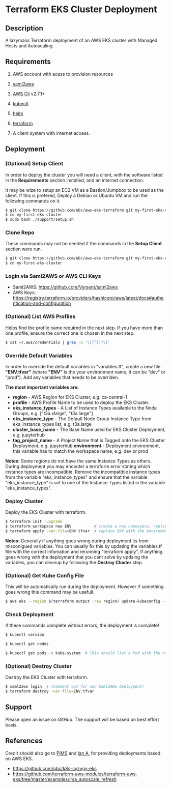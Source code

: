 # Terraform EKS Cluster Deployment


## Description

A lazymans Terraform deployment of an AWS EKS cluster with Managed Hosts and Autoscaling.


## Requirements

1. AWS account with acess to provision resources

2. [saml2aws](https://github.com/Versent/saml2aws)

3. [AWS Cli](https://github.com/aws/aws-cli)  v2.7.1+

4. [kubectl](https://kubernetes.io/docs/tasks/tools/)

5. [helm](https://helm.sh/docs/intro/install/)

6. [terraform](https://learn.hashicorp.com/tutorials/terraform/install-cli)

7. A client system with internet access.


## Deployment

### (Optional) Setup Client

  In order to deploy the cluster you will need a client, with the software listed in the **Requirements** section installed, and an internet connection.

  It may be wize to setup an EC2 VM as a Bastion/Jumpbox to be used as the client. If this is prefered, Deploy a Debian or Ubuntu VM and run the following commands on it.

  ```bash
  $ git clone https://github.com/ubc/aws-eks-terraform.git my-first-eks-cluster
  $ cd my-first-eks-cluster
  $ sudo bash ./support/setup.sh
  ```

### Clone Repo

  These commands may not be needed if the commands in the **Setup Client** section were run.

  ```bash
  $ git clone https://github.com/ubc/aws-eks-terraform.git my-first-eks-cluster
  $ cd my-first-eks-cluster
  ```

### Login via Saml2AWS or AWS CLI Keys
  * Saml2AWS: https://github.com/Versent/saml2aws
  * AWS Keys: https://registry.terraform.io/providers/hashicorp/aws/latest/docs#authentication-and-configuration

### (Optional) List AWS Profiles

  Helps find the profile name required in the next step. If you have more than one profile, ensure the correct one is chosen in the next step.

  ```bash
  $ cat ~/.aws/credentials | grep -o '\[[^]]*\]'
   ```

### Override Default Variables

  In order to override the default variables in "variables.tf", create a new file **"ENV.tfvar"** (where **"ENV"** is the your environment name, it can be "dev" or "prod"). Add any variables that needs to be overriden.

  **The most important variables are:**

* **region**               - AWS Region for EKS Cluster, e.g. ca-central-1
* **profile**              - AWS Profile Name to be used to deploy the EKS Cluster.
* **eks_instance_types**   - A List of Instance Types available to the Node Groups, e.g. ["t3a.xlarge", "t3a.large"]
* **eks_instance_type**    - The Default Node Group Instance Type from eks_instance_types list, e.g. t3a.large
* **cluster_base_name**    - The Base Name used for EKS Cluster Deployment, e.g. jupyterhub
* **tag_project_name**     - A Project Name that is Tagged onto the EKS Cluster Deployment, e.g. jupyterhub
  **environment**          - Deployment environment, this variable has to match the workspace name, e.g. dev or prod

 **Notes:**
 Some regions do not have the same Instance Types as others. During deployment you may encouter a terraform error stating which instance types are incompatible. Remove the incompatible instance types from the variable "eks_instance_types" and ensure that the variable "eks_instance_type" is set to one of the Instance Types listed in the variable "eks_instance_types".


### Deploy Cluster

  Deploy the EKS Cluster with terraform.

  ```bash
  $ terraform init -upgrade
  $ terraform workspace new ENV          # create a new namespace, replace ENV with the environment name and has to match the "environment" variable
  $ terraform apply -var-file=ENV.tfvar  # replace ENV with the environment name
  ```

 **Notes:**
 Generally if anything goes wrong during deployment its from misconigued variables. You can usually fix this by updating the variables.tf file with the correct infomation and rerunning "terraform apply". If anything goes wrong with the deployment that you cant solve by updaing the variables, you can cleanup by following the **Destroy Cluster** step.


### (Optional) Get Kube Config File

  This will be automatically run during the deployment. However if something goes wrong this command may be usefull.

  ```bash
  $ aws eks --region $(terraform output -raw region) update-kubeconfig --name $(terraform output -raw cluster_id) --profile $(terraform output -raw profile) && export KUBE_CONFIG_PATH=~/.kube/config && export KUBERNETES_MASTER=~/.kube/config
  ```

### Check Deployment

  If these commands complete without errors, the deployment is complete!

  ```bash
  $ kubectl version
  ```

  ```bash
  $ kubectl get nodes
  ```

  ```bash
  $ kubectl get pods -n kube-system  # This should list a Pod with the name "coredns" in the name.
  ```

### (Optional) Destroy Cluster

  Destroy the EKS Cluster with terraform.

  ```bash
  $ saml2aws login  # (Comment out for non Saml2AWS deployment)
  $ terraform destroy -var-file=ENV.tfvar
  ```

## Support

  Please open an issue on GitHub. The support will be based on best effort basis.

## References

  Credit should also go to [PIMS](https://www.pims.math.ca/) and [Ian A.](https://github.com/ianabc) for providing deployments based on AWS EKS.

  - https://github.com/ubc/k8s-syzygy-eks
  - https://github.com/terraform-aws-modules/terraform-aws-eks/tree/master/examples/irsa_autoscale_refresh
